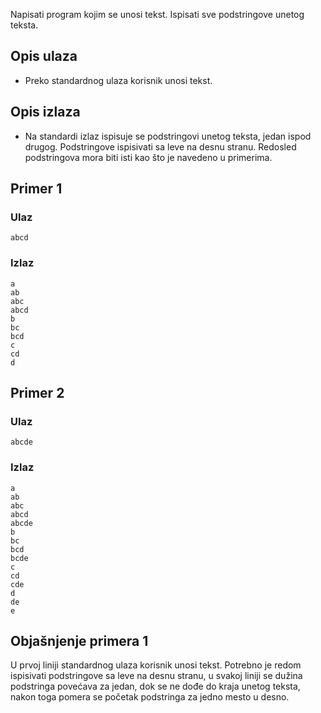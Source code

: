 
Napisati program kojim se unosi tekst. Ispisati sve podstringove unetog teksta.

## Opis ulaza

  - Preko standardnog ulaza korisnik unosi tekst.

## Opis izlaza

  - Na standardi izlaz ispisuje se podstringovi unetog teksta, jedan ispod drugog. Podstringove ispisivati sa leve na desnu stranu. Redosled podstringova mora biti isti kao što je navedeno u primerima.

## Primer 1

### Ulaz

~~~
abcd
~~~

### Izlaz

~~~
a
ab
abc
abcd
b
bc
bcd
c
cd
d
~~~

## Primer 2

### Ulaz

~~~
abcde
~~~

### Izlaz

~~~
a
ab
abc
abcd
abcde
b
bc
bcd
bcde
c
cd
cde
d
de
e
~~~

## Objašnjenje primera 1

U prvoj liniji standardnog ulaza korisnik unosi tekst. Potrebno je redom ispisivati podstringove sa leve na desnu stranu, u svakoj liniji se dužina podstringa povećava za jedan, dok se ne dođe do kraja unetog teksta, nakon toga pomera se početak podstringa za jedno mesto u desno.
